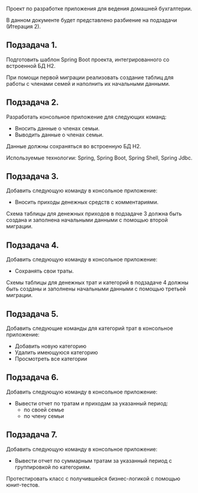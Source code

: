 Проект по разработке приложения для ведения домашней бухгалтерии.

В данном документе будет представлено разбиение на подзадачи (Итерация 2).

## Подзадача 1.
Подготовить шаблон Spring Boot проекта, интегрированного со встроенной БД H2.

При помощи первой миграции реализовать создание таблиц для работы с членами семей и наполнить их начальными данными.

## Подзадача 2.
Разработать консольное приложение для следующих команд:
- Вносить данные о членах семьи.
- Выводить данные о членах семьи.

Данные должны сохраняться во встроенную БД H2.

Используемые технологии: Spring, Spring Boot, Spring Shell, Spring Jdbc.

## Подзадача 3.
Добавить следующую команду в консольное приложение:
- Вносить приходы денежных средств с комментариями.

Схема таблицы для денежных приходов в подзадаче 3 должна быть создана и заполнена начальными данными с помощью второй миграции.

## Подзадача 4.
Добавить следующую команду в консольное приложение:
- Сохранять свои траты.

Схемы таблицы для денежных трат и категорий в подзадаче 4 должны быть созданы и заполнены начальными данными с помощью третьей миграции.

## Подзадача 5.
Добавить следующие команды для категорий трат в консольное приложение:
- Добавить новую категорию
- Удалить имеющуюся категорию
- Просмотреть все категории

## Подзадача 6.
Добавить следующую команду в консольное приложение:
- Вывести отчет по тратам и приходам за указанный период:
  - по своей семье
  - по члену семьи

## Подзадача 7.
Добавить следующую команду в консольное приложение:
- Вывести отчет по суммарным тратам за указанный период с группировкой по категориям.

Протестировать класс с получившейся бизнес-логикой с помощью юнит-тестов.
